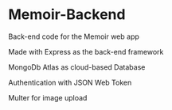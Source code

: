 # Memoir-Backend
Back-end code for the Memoir web app

Made with Express as the back-end framework

MongoDb Atlas as cloud-based Database

Authentication with JSON Web Token

Multer for image upload

